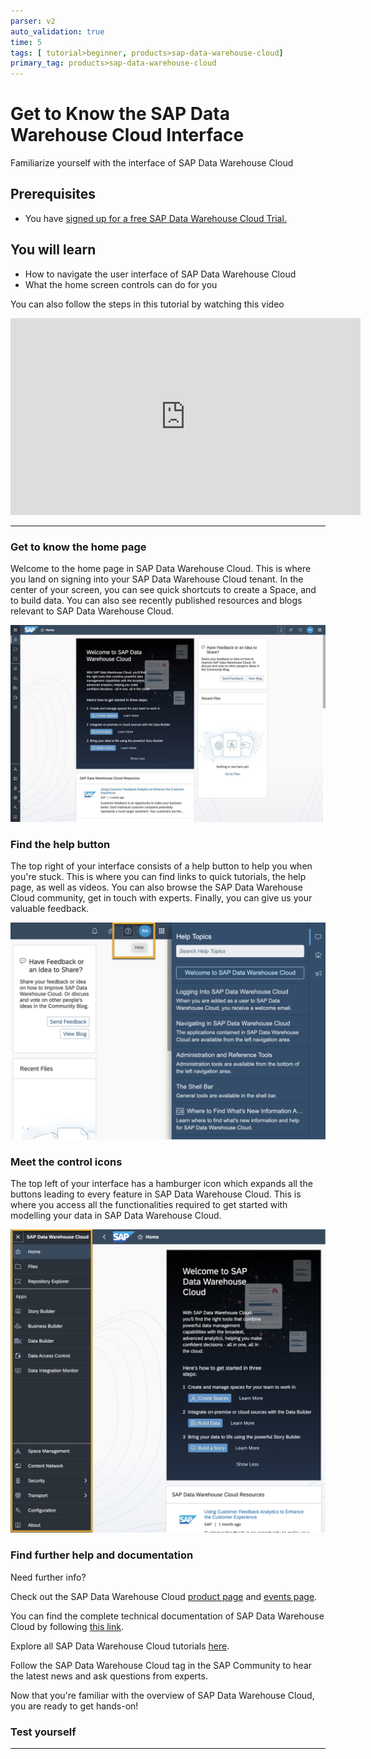```yaml
---
parser: v2
auto_validation: true
time: 5
tags: [ tutorial>beginner, products>sap-data-warehouse-cloud]
primary_tag: products>sap-data-warehouse-cloud
---
```


# Get to Know the SAP Data Warehouse Cloud Interface
<!-- description --> Familiarize yourself with the interface of SAP Data Warehouse Cloud

## Prerequisites
 - You have [signed up for a free SAP Data Warehouse Cloud Trial.](data-warehouse-cloud-1-begin-trial)

## You will learn
  -	How to navigate the user interface of SAP Data Warehouse Cloud
  - What the home screen controls can do for you

  You can also follow the steps in this tutorial by watching this video

  <iframe width="560" height="315" src="https://www.youtube.com/embed/rBHXzCmyYc0" title="YouTube video player" frameborder="0" allow="accelerometer; autoplay; clipboard-write; encrypted-media; gyroscope; picture-in-picture" allowfullscreen></iframe>


---

### Get to know the home page


Welcome to the home page in SAP Data Warehouse Cloud. This is where you land on signing into your SAP Data Warehouse Cloud tenant. In the center of your screen, you can see quick shortcuts to create a Space, and to build data. You can also see recently published resources and blogs relevant to SAP Data Warehouse Cloud.

![The Home Screen](T02-1-HomePage_small.jpg)


### Find the help button


The top right of your interface consists of a help button to help you when you're stuck. This is where you can find links to quick tutorials, the help page, as well as videos. You can also browse the SAP Data Warehouse Cloud community, get in touch with experts. Finally, you can give us your valuable feedback.

![Help](T02-2-Help.png)



### Meet the control icons


The top left of your interface has a hamburger icon which expands all the buttons leading to every feature in SAP Data Warehouse Cloud. This is where you access all the functionalities required to get started with modelling your data in SAP Data Warehouse Cloud.

![The Control Icons](T02-3-SideMenu.png)


### Find further help and documentation


Need further info?

Check out the SAP Data Warehouse Cloud [product page](https://www.sap.com/products/data-warehouse-cloud.html) and [events page](https://www.sap.com/products/data-warehouse-cloud/events.html).

You can find the complete technical documentation of SAP Data Warehouse Cloud by following [this link](https://help.sap.com/viewer/product/SAP_DATA_WAREHOUSE_CLOUD/cloud/en-US).

Explore all SAP Data Warehouse Cloud tutorials [here](https://developers.sap.com/tutorial-navigator.html?tag=products:technology-platform/sap-data-warehouse-cloud).

Follow the SAP Data Warehouse Cloud tag in the SAP Community to hear the latest news and ask questions from experts.

Now that you're familiar with the overview of SAP Data Warehouse Cloud, you are ready to get hands-on!


### Test yourself




---
